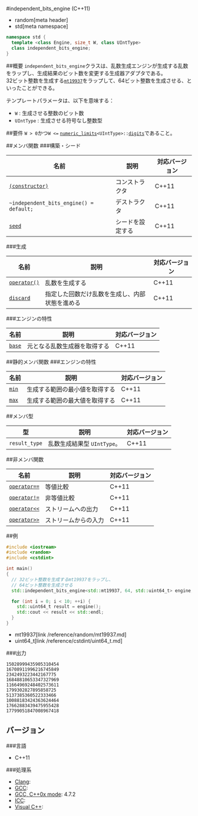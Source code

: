 #independent_bits_engine (C++11)
* random[meta header]
* std[meta namespace]

```cpp
namespace std {
  template <class Engine, size_t W, class UIntType>
  class independent_bits_engine;
}
```

##概要
`independent_bits_engine`クラスは、乱数生成エンジンが生成する乱数をラップし、生成結果のビット数を変更する生成器アダプタである。  
32ビット整数を生成する[`mt19937`](./mt19937.md)をラップして、64ビット整数を生成させる、といったことができる。  


テンプレートパラメータは、以下を意味する：

- `W` : 生成させる整数のビット数
- `UIntType` : 生成させる符号なし整数型


##要件
`W > 0`かつ`W <=` [`numeric_limits`](/reference/limits/numeric_limits.md)`<UIntType>::`[`digits`](/reference/limits/numeric_limits/digits.md)であること。


##メンバ関数
###構築・シード

| 名前 | 説明 | 対応バージョン |
|-------------------------------------------------------------------------|------------------|-------|
| [`(constructor)`](./independent_bits_engine/op_constructor.md)          | コンストラクタ   | C++11 |
| `~independent_bits_engine() = default;`                                 | デストラクタ     | C++11 |
| [`seed`](./independent_bits_engine/seed.md)                             | シードを設定する | C++11 |


###生成

| 名前 | 説明 | 対応バージョン |
|------------------------------------------------------|--------------------|-------|
| [`operator()`](./independent_bits_engine/op_call.md) | 乱数を生成する | C++11 |
| [`discard`](./independent_bits_engine/discard.md)    | 指定した回数だけ乱数を生成し、内部状態を進める | C++11 |


###エンジンの特性

| 名前 | 説明 | 対応バージョン |
|---------------------------------------------|------------------------------|-------|
| [`base`](./independent_bits_engine/base.md) | 元となる乱数生成器を取得する | C++11 |


##静的メンバ関数
###エンジンの特性

| 名前 | 説明 | 対応バージョン |
|-------------------------------------------|--------------------------------|-------|
| [`min`](./independent_bits_engine/min.md) | 生成する範囲の最小値を取得する | C++11 |
| [`max`](./independent_bits_engine/max.md) | 生成する範囲の最大値を取得する | C++11 |


##メンバ型

| 型 | 説明 | 対応バージョン |
|---------------|-------------------|-------|
| `result_type` | 乱数生成結果型 `UIntType`。 | C++11 |


##非メンバ関数

| 名前 | 説明 | 対応バージョン |
|--------------------------------------------------------------|----------------------|-------|
| [`operator==`](./independent_bits_engine/op_equal.md)     | 等値比較             | C++11 |
| [`operator!=`](./independent_bits_engine/op_not_equal.md) | 非等値比較           | C++11 |
| [`operator<<`](./independent_bits_engine/op_ostream.md)   | ストリームへの出力   | C++11 |
| [`operator>>`](./independent_bits_engine/op_istream.md)   | ストリームからの入力 | C++11 |


##例
```cpp
#include <iostream>
#include <random>
#include <cstdint>

int main()
{
  // 32ビット整数を生成するmt19937をラップし、
  // 64ビット整数を生成させる
  std::independent_bits_engine<std::mt19937, 64, std::uint64_t> engine;

  for (int i = 0; i < 10; ++i) {
    std::uint64_t result = engine();
    std::cout << result << std::endl;
  }
}
```
* mt19937[link /reference/random/mt19937.md]
* uint64_t[link /reference/cstdint/uint64_t.md]

###出力
```
15028999435905310454
16708911996216745849
2342493223442167775
16848810653347327969
11664969248402573611
1799302827895858725
5137385360522333466
10088183424363624464
17662883439475955428
17799051847008967418
```

## バージョン
###言語
- C++11

###処理系
- [Clang](/implementation.md#clang): 
- [GCC](/implementation.md#gcc): 
- [GCC, C++0x mode](/implementation.md#gcc): 4.7.2
- [ICC](/implementation.md#icc): 
- [Visual C++](/implementation.md#visual_cpp): 

